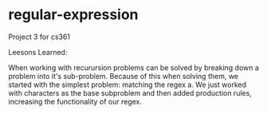 # regular-expression
Project 3 for cs361

Leesons Learned:

When working with recurursion problems can be solved by breaking down a problem into it's sub-problem.
Because of this when solving them, we started with the simplest problem: matching the regex a. We just worked with characters as the base subproblem and then added production rules, increasing the functionality of our regex.
